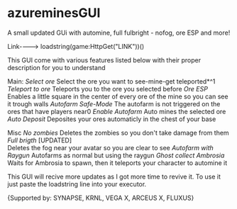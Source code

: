 # azureminesGUI
A small updated GUi with automine, full fulbright - nofog, ore ESP and more!

Link---->  loadstring(game:HttpGet("LINK"))()

This GUI come with various features listed below with their proper description for you to understand

  Main:
    *Select ore*
      Select the ore you want to see-mine-get teleported*^1
    *Teleport to ore*
      Teleports you to the ore you selected before
    *Ore ESP*
      Enables a little square in the center of every ore of the mine so you can see it trough walls
    *Autofarm Safe-Mode*
      The autofarm is not triggered on the ores that have players near0
    *Enable Autofarm*
      Auto mines the selected ore
    *Auto Deposit*
      Deposites your ores automaticly in the chest of your base

  Misc
    *No zombies*
      Deletes the zombies so you don't take damage from them
    *Full brigth* [UPDATED]  
      Deletes the fog near your avatar so you are clear to see
    *Autofarm with Raygun*
      Autofarms as normal but using the raygun 
    *Ghost collect Ambrosia*
      Waits for Ambrosia to spawn, then it teleports your character to automine it

This GUI will recive more updates as I got more time to revive it. To use it just paste the loadstring line into your executor.





{Supported by: SYNAPSE, KRNL, VEGA X, ARCEUS X, FLUXUS}
